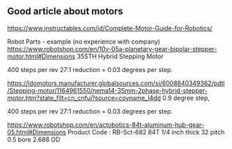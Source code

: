 
Good article about motors
--------------------------
https://www.instructables.com/id/Complete-Motor-Guide-for-Robotics/


Robot Parts - example (no experience with company)
https://www.robotshop.com/en/10v-05a-planetary-gear-bipolar-stepper-motor.html#Dimensions
35STH Hybrid Stepping Motor

400 steps per rev
27:1 reduction  = 0.03 degrees per step.

https://ldomotors.manufacturer.globalsources.com/si/6008840349362/pdtl/Stepping-motor/1164961550/nema14-35mm-2phase-hybrid-stepper-motor.htm?state_filt=cn_cnfuj?source=coyname_l4dd
0.9 degree step,

400 steps per rev
27:1 reduction  = 0.03 degrees per step.



https://www.robotshop.com/en/actobotics-84t-aluminum-hub-gear-05.html#Dimensions
Product Code : RB-Sct-682  84T 1/4 inch thick 32 pitch 0.5 bore 2.688 OD
